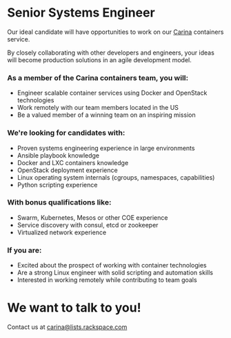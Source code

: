 # Senior Systems Engineer

Our ideal candidate will have opportunities to work on our [Carina](https://getcarina.com) containers service.

By closely collaborating with other developers and engineers, your ideas will become production solutions in an agile development model.

### As a member of the Carina containers team, you will:
- Engineer scalable container services using Docker and OpenStack technologies
- Work remotely with our team members located in the US
- Be a valued member of a winning team on an inspiring mission

### We're looking for candidates with:
- Proven systems engineering experience in large environments
- Ansible playbook knowledge
- Docker and LXC containers knowledge
- OpenStack deployment experience
- Linux operating system internals (cgroups, namespaces, capabilities)
- Python scripting experience

### With bonus qualifications like:
- Swarm, Kubernetes, Mesos or other COE experience
- Service discovery with consul, etcd or zookeeper
- Virtualized network experience

### If you are:
- Excited about the prospect of working with container technologies
- Are a strong Linux engineer with solid scripting and automation skills
- Interested in working remotely while contributing to team goals

# We want to talk to you!
Contact us at carina@lists.rackspace.com
